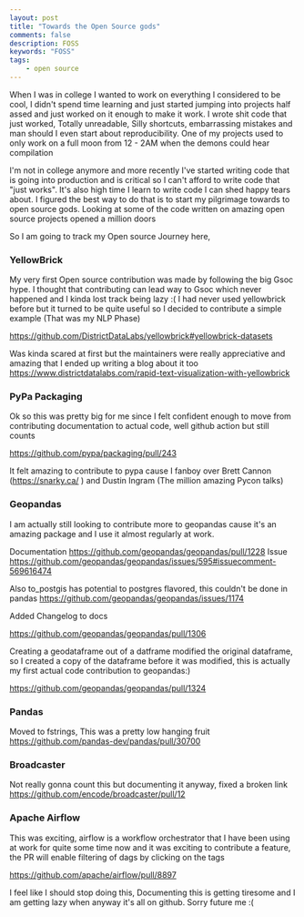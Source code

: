 ```yaml
---
layout: post
title: "Towards the Open Source gods"
comments: false
description: FOSS 
keywords: "FOSS"
tags:
    - open source
---
```



When I was in college I wanted to work on everything I considered to be cool, I didn't spend time learning and just started jumping into projects half assed and just worked on it enough to make it work. I wrote shit code that just worked, Totally unreadable, Silly shortcuts, embarrassing mistakes and man should I even start about reproducibility. One of my projects used to only work on a full moon from 12 - 2AM when the demons could hear compilation   

I'm not in college anymore and more recently I've started writing code that is going into production and is critical so I can't afford to write code that "just works". It's also high time I learn to write code I can shed happy tears about. I figured the best way to do that is to start my pilgrimage towards to open source gods. Looking at some of the code written on amazing open source projects opened a million doors 

So I am going to track my Open source Journey here, 


### YellowBrick

My very first Open source contribution was made by following the big Gsoc hype. I thought that contributing can lead way to Gsoc which never happened and I kinda lost track being lazy :( I had never used yellowbrick before but it turned to be quite useful so I decided to contribute a simple example (That was my NLP Phase)

<https://github.com/DistrictDataLabs/yellowbrick#yellowbrick-datasets>

Was kinda scared at first but the maintainers were really appreciative and amazing that I ended up writing a blog about it too <https://www.districtdatalabs.com/rapid-text-visualization-with-yellowbrick>


### PyPa Packaging

Ok so this was pretty big for me since I felt confident enough to move from contributing documentation to actual code, well github action but still counts  

<https://github.com/pypa/packaging/pull/243>

It felt amazing to contribute to pypa cause I fanboy over Brett Cannon (https://snarky.ca/ ) and Dustin Ingram (The million amazing Pycon talks) 

### Geopandas

I am actually still looking to contribute more to geopandas cause it's an amazing package and I use it almost regularly at work. 

Documentation <https://github.com/geopandas/geopandas/pull/1228>
Issue <https://github.com/geopandas/geopandas/issues/595#issuecomment-569616474>

Also to_postgis has potential to postgres flavored, this couldn't be done in pandas <https://github.com/geopandas/geopandas/issues/1174>

Added Changelog to docs

<https://github.com/geopandas/geopandas/pull/1306>

Creating a geodataframe out of a datframe modified the original dataframe, so I created a copy of the dataframe before it was modified, this is actually my first actual code contribution to geopandas:)

<https://github.com/geopandas/geopandas/pull/1324>

### Pandas 

Moved to fstrings, This was a pretty low hanging fruit
<https://github.com/pandas-dev/pandas/pull/30700>

### Broadcaster

Not really gonna count this but documenting it anyway, fixed a broken link <https://github.com/encode/broadcaster/pull/12>

### Apache Airflow 

This was exciting, airflow is a workflow orchestrator that I have been using at work for quite some time now  and it was exciting to contribute a feature, the PR will enable filtering of dags by clicking on the tags

<https://github.com/apache/airflow/pull/8897>


I feel like I should stop doing this, Documenting this is getting tiresome and I am getting lazy when anyway it's all on github. Sorry future me :(
